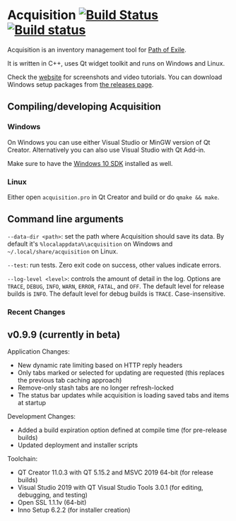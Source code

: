 # Acquisition [![Build Status](https://travis-ci.org/xyzz/acquisition.svg?branch=master)](https://travis-ci.org/xyzz/acquisition) [![Build status](https://ci.appveyor.com/api/projects/status/yutua4cn9cjv6wym?svg=true)](https://ci.appveyor.com/project/xyzz/acquisition)

Acquisition is an inventory management tool for [Path of Exile](https://www.pathofexile.com/).

It is written in C++, uses Qt widget toolkit and runs on Windows and Linux.

Check the [website](http://get.acquisition.today) for screenshots and video tutorials. You can download Windows setup packages from [the releases page](https://github.com/xyzz/acquisition/releases).

## Compiling/developing Acquisition

### Windows

On Windows you can use either Visual Studio or MinGW version of Qt Creator. Alternatively you can also use Visual Studio with Qt Add-in.

Make sure to have the [Windows 10 SDK](https://developer.microsoft.com/en-us/windows/downloads/windows-10-sdk/) installed as well.

### Linux

Either open `acquisition.pro` in Qt Creator and build or do `qmake && make`.

## Command line arguments

`--data-dir <path>`: set the path where Acquisition should save its data. By default it's `%localappdata%\acquisition` on Windows and `~/.local/share/acquisition` on Linux.

`--test`: run tests. Zero exit code on success, other values indicate errors.

`--log-level <level>`: controls the amount of detail in the log. Options are `TRACE`, `DEBUG`, `INFO`, `WARN`, `ERROR`, `FATAL`, and `OFF`. The default level for release builds is `INFO`. The default level for debug builds is `TRACE`. Case-insensitive.

### Recent Changes

## v0.9.9 (currently in beta)

Application Changes:
- New dynamic rate limiting based on HTTP reply headers
- Only tabs marked or selected for updating are requested (this replaces the previous tab caching approach)
- Remove-only stash tabs are no longer refresh-locked
- The status bar updates while acquisition is loading saved tabs and items at startup

Development Changes:
- Added a build expiration option defined at compile time (for pre-release builds)
- Updated deployment and installer scripts

Toolchain:
- QT Creator 11.0.3 with QT 5.15.2 and MSVC 2019 64-bit (for release builds)
- Visual Studio 2019 with QT Visual Studio Tools 3.0.1 (for editing, debugging, and testing)
- Open SSL 1.1.1v (64-bit)
- Inno Setup 6.2.2 (for installer creation)
